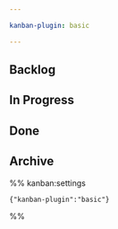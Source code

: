 ```yaml
---

kanban-plugin: basic

---
```


## Backlog



## In Progress



## Done



## Archive





%% kanban:settings
```
{"kanban-plugin":"basic"}
```
%%